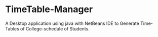 # TimeTable-Manager
A Desktop application using java with NetBeans IDE to Generate Time-Tables of College-schedule of Students.

